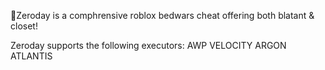  👻Zeroday is a comphrensive roblox bedwars cheat offering both blatant & closet!

 Zeroday supports the following executors:
 AWP
 VELOCITY
 ARGON
 ATLANTIS
